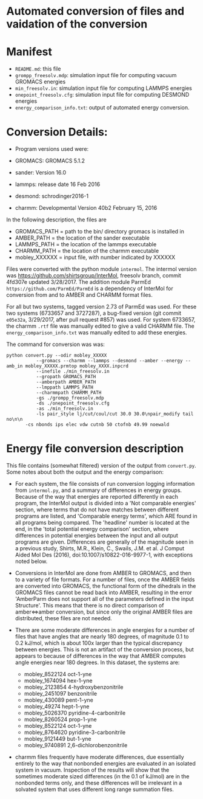 # Automated conversion of files and vaidation of the conversion

# Manifest
- `README.md`: this file
- `grompp_freesolv.mdp`: simulation input file for computing vacuum GROMACS energies
- `min_freesolv.in`: simulation input file for computing LAMMPS energies
- `onepoint_freesolv.cfg`: simulation input file for computing DESMOND energies
- `energy_comparison_info.txt`: output of automated energy conversion.

# Conversion Details:

- Program versions used were:

- GROMACS: GROMACS 5.1.2
- sander: Version 16.0
- lammps: release date 16 Feb 2016
- desmond: schrodinger2016-1
- charmm: Developmental Version 40b2   February 15, 2016 

In the following description, the files are

- GROMACS_PATH = path to the bin/ directory gromacs is installed in
- AMBER_PATH = the location of the sander executable
- LAMMPS_PATH = the location of the lammps executable
- CHARMM_PATH = the location of the charmm executable
- mobley_XXXXXX = input file, with number indicated by XXXXXX

Files were converted with the python module `intermol`. The intermol
version was https://github.com/shirtsgroup/InterMol, freesolv branch,
commit 4fd307e updated 3/28/2017.  The addition module ParmEd
`https://github.com/ParmEd/ParmEd` is a dependency of InterMol for
conversion from and to AMBER and CHARMM format files. 

For all but two systems, tagged version 2.73 of ParmEd was used.  For
these two systems (6733657 and 3727287), a bug-fixed version (git
commit `e05e32a`, 3/29/2017, after pull request #857) was used. For
system 6733657, the charmm `.rtf` file was manually edited to give a
valid CHARMM file. The `energy_comparison_info.txt` was manually
edited to add these energies.

The command for conversion was was:

    python convert.py --odir mobley_XXXXX
               --gromacs --charmm --lammps --desmond --amber --energy --amb_in mobley_XXXXX.prmtop mobley_XXXX.inpcrd
               --inefile ./min_freesolv.in
               --gropath GROMACS_PATH
               --amberpath AMBER_PATH
               --lmppath LAMMPS_PATH
               --charmmpath CHARMM_PATH
               -gs ./grompp_freesolv.mdp
               -ds ./onepoint_freesolv.cfg
               -as ./min_freesolv.in
               -ls pair_style lj/cut/coul/cut 30.0 30.0\npair_modify tail no\n\n
	       -cs nbonds ips elec vdw cutnb 50 ctofnb 49.99 noewald

# Energy file conversion description

This file contains (somewhat filtered) version of the output from
`convert.py`.  Some notes about both the output and the energy
comparison:

- For each system, the file consists of run conversion logging
  information from `intermol.py`, and a summary of differences in
  energy groups. Because of the way that energies are reported
  differently in each program, the InterMol output is divided into a
  'Not comparable energies' section, where terms that do not have
  matches between different programs are listed, and 'Comparable
  energy terms', which ARE found in all programs being compared. The
  'headline' number is located at the end, in the 'total potential
  energy comparison' section, where differences in potential energies
  between the input and all output programs are given. Differences are
  generally of the magnitude seen in a previous study, Shirts, M.R.,
  Klein, C., Swails, J.M. et al. J Comput Aided Mol Des
  (2016), doi:10.1007/s10822-016-9977-1, with exceptions noted below.

- Conversions in InterMol are done from AMBER to GROMACS, and then to
  a variety of file formats. For a number of files, once the AMBER
  fields are converted into GROMACS, the functional form of the
  dihedrals in the GROMACS files cannot be read back into AMBER,
  resulting in the error 'AmberParm does not support all of the
  parameters defined in the input Structure'. This means that there is
  no direct comparison of amber<=>amber conversion, but since only the
  original AMBER files are distributed, these files are not needed.

- There are some moderate differences in angle energies for a number
  of files that have angles that are nearly 180 degrees, of magnitude 0.1 to
  0.2 kJ/mol, which is about 100x larger than the typical discrepancy
  between energies.  This is not an artifact of the conversion
  process, but appears to because of differences in the way that AMBER
  computes angle energies near 180 degrees.  In this dataset, the systems are:
    - mobley_8522124 oct-1-yne
    - mobley_1674094 hex-1-yne
    - mobley_2123854 4-hydroxybenzonitrile
    - mobley_2451097 benzonitrile
    - mobley_430089 pent-1-yne
    - mobley_49274 hept-1-yne
    - mobley_5026370 pyridine-4-carbonitrile
    - mobley_8260524 prop-1-yne
    - mobley_8522124 oct-1-yne
    - mobley_8764620 pyridine-3-carbonitrile
    - mobley_9121449 but-1-yne
    - mobley_9740891 2,6-dichlorobenzonitrile

- charmm files frequently have moderate differences, due essentially
  entirely to the way that nonbonded energies are evaluated in an
  isolated system in vacuum.  Inspection of the results will show that
  the sometimes moderate sized differences (in the 0.1 of kJ/mol) are
  in the nonbonded terms only, and these differences will be
  irrelevant in a solvated system that uses different long range
  summation files.